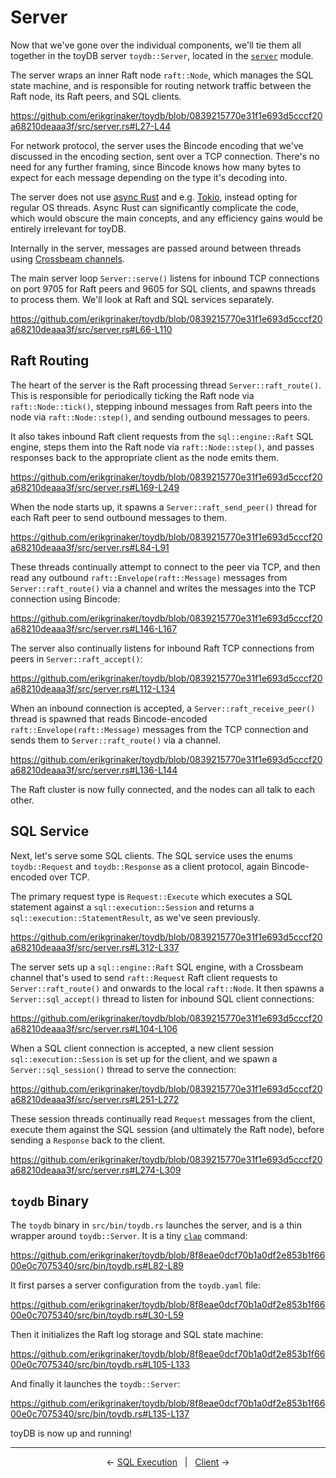 # Server

Now that we've gone over the individual components, we'll tie them all together in the toyDB
server `toydb::Server`, located in the [`server`](https://github.com/erikgrinaker/toydb/blob/0839215770e31f1e693d5cccf20a68210deaaa3f/src/server.rs) module.

The server wraps an inner Raft node `raft::Node`, which manages the SQL state machine, and is
responsible for routing network traffic between the Raft node, its Raft peers, and SQL clients.

https://github.com/erikgrinaker/toydb/blob/0839215770e31f1e693d5cccf20a68210deaaa3f/src/server.rs#L27-L44

For network protocol, the server uses the Bincode encoding that we've discussed in the encoding
section, sent over a TCP connection. There's no need for any further framing, since Bincode knows
how many bytes to expect for each message depending on the type it's decoding into.

The server does not use [async Rust](https://rust-lang.github.io/async-book/) and e.g.
[Tokio](https://tokio.rs), instead opting for regular OS threads. Async Rust can significantly
complicate the code, which would obscure the main concepts, and any efficiency gains would be
entirely irrelevant for toyDB.

Internally in the server, messages are passed around between threads using
[Crossbeam channels](https://docs.rs/crossbeam/latest/crossbeam/channel/index.html).

The main server loop `Server::serve()` listens for inbound TCP connections on port 9705 for Raft
peers and 9605 for SQL clients, and spawns threads to process them. We'll look at Raft and SQL
services separately.

https://github.com/erikgrinaker/toydb/blob/0839215770e31f1e693d5cccf20a68210deaaa3f/src/server.rs#L66-L110

## Raft Routing

The heart of the server is the Raft processing thread `Server::raft_route()`. This is responsible
for periodically ticking the Raft node via `raft::Node::tick()`, stepping inbound messages from
Raft peers into the node via `raft::Node::step()`, and sending outbound messages to peers.

It also takes inbound Raft client requests from the `sql::engine::Raft` SQL engine, steps them
into the Raft node via `raft::Node::step()`, and passes responses back to the appropriate client
as the node emits them.

https://github.com/erikgrinaker/toydb/blob/0839215770e31f1e693d5cccf20a68210deaaa3f/src/server.rs#L169-L249

When the node starts up, it spawns a `Server::raft_send_peer()` thread for each Raft peer to send
outbound messages to them.

https://github.com/erikgrinaker/toydb/blob/0839215770e31f1e693d5cccf20a68210deaaa3f/src/server.rs#L84-L91

These threads continually attempt to connect to the peer via TCP, and then read any outbound
`raft::Envelope(raft::Message)` messages from `Server::raft_route()` via a channel and writes the
messages into the TCP connection using Bincode:

https://github.com/erikgrinaker/toydb/blob/0839215770e31f1e693d5cccf20a68210deaaa3f/src/server.rs#L146-L167

The server also continually listens for inbound Raft TCP connections from peers in
`Server::raft_accept()`:

https://github.com/erikgrinaker/toydb/blob/0839215770e31f1e693d5cccf20a68210deaaa3f/src/server.rs#L112-L134

When an inbound connection is accepted, a `Server::raft_receive_peer()` thread is spawned that reads
Bincode-encoded `raft::Envelope(raft::Message)` messages from the TCP connection and sends them to
`Server::raft_route()` via a channel.

https://github.com/erikgrinaker/toydb/blob/0839215770e31f1e693d5cccf20a68210deaaa3f/src/server.rs#L136-L144

The Raft cluster is now fully connected, and the nodes can all talk to each other.

## SQL Service

Next, let's serve some SQL clients. The SQL service uses the enums `toydb::Request` and
`toydb::Response` as a client protocol, again Bincode-encoded over TCP.

The primary request type is `Request::Execute` which executes a SQL statement against a
`sql::execution::Session` and returns a `sql::execution::StatementResult`, as we've seen previously.

https://github.com/erikgrinaker/toydb/blob/0839215770e31f1e693d5cccf20a68210deaaa3f/src/server.rs#L312-L337

The server sets up a `sql::engine::Raft` SQL engine, with a Crossbeam channel that's used to send
`raft::Request` Raft client requests to `Server::raft_route()` and onwards to the local
`raft::Node`.  It then spawns a `Server::sql_accept()` thread to listen for inbound SQL client
connections:

https://github.com/erikgrinaker/toydb/blob/0839215770e31f1e693d5cccf20a68210deaaa3f/src/server.rs#L104-L106

When a SQL client connection is accepted, a new client session `sql::execution::Session` is set up
for the client, and we spawn a `Server::sql_session()` thread to serve the connection:

https://github.com/erikgrinaker/toydb/blob/0839215770e31f1e693d5cccf20a68210deaaa3f/src/server.rs#L251-L272

These session threads continually read `Request` messages from the client, execute them against the
SQL session (and ultimately the Raft node), before sending a `Response` back to the client.

https://github.com/erikgrinaker/toydb/blob/0839215770e31f1e693d5cccf20a68210deaaa3f/src/server.rs#L274-L309

## `toydb` Binary

The `toydb` binary in `src/bin/toydb.rs` launches the server, and is a thin wrapper around
`toydb::Server`. It is a tiny [`clap`](https://docs.rs/clap/latest/clap/) command:

https://github.com/erikgrinaker/toydb/blob/8f8eae0dcf70b1a0df2e853b1f6600e0c7075340/src/bin/toydb.rs#L82-L89

It first parses a server configuration from the `toydb.yaml` file:

https://github.com/erikgrinaker/toydb/blob/8f8eae0dcf70b1a0df2e853b1f6600e0c7075340/src/bin/toydb.rs#L30-L59

Then it initializes the Raft log storage and SQL state machine:

https://github.com/erikgrinaker/toydb/blob/8f8eae0dcf70b1a0df2e853b1f6600e0c7075340/src/bin/toydb.rs#L105-L133

And finally it launches the `toydb::Server`:

https://github.com/erikgrinaker/toydb/blob/8f8eae0dcf70b1a0df2e853b1f6600e0c7075340/src/bin/toydb.rs#L135-L137

toyDB is now up and running!

---

<p align="center">
← <a href="sql-execution.md">SQL Execution</a> &nbsp; | &nbsp; <a href="client.md">Client</a> →
</p>